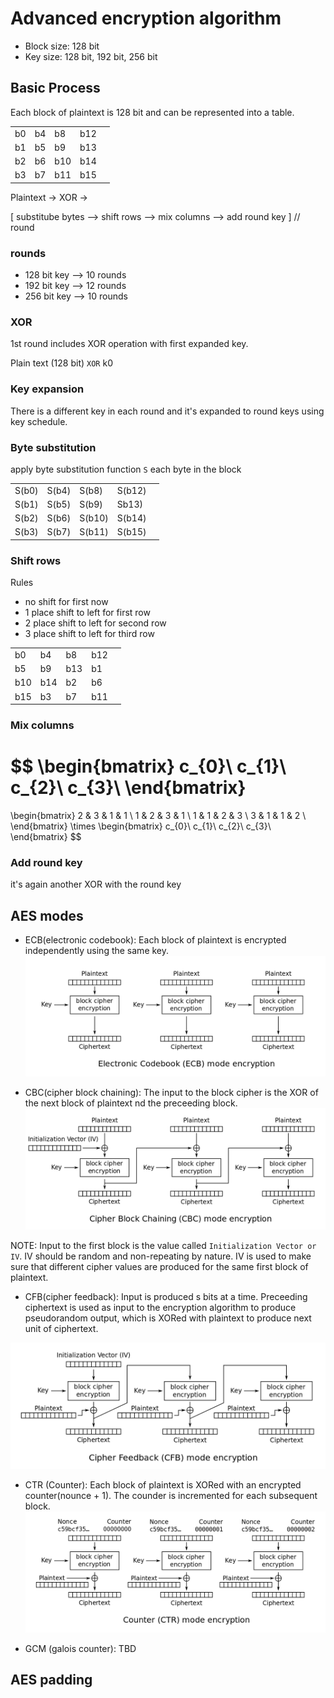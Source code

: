 # Advanced encryption algorithm

- Block size: 128 bit
- Key size: 128 bit, 192 bit, 256 bit

## Basic Process

Each block of plaintext is 128 bit and can be represented into a table.

|     |     |     |     |     |
| --- | --- | --- | --- | --- |
| b0  | b4  | b8  | b12 |
| b1  | b5  | b9  | b13 |
| b2  | b6  | b10 | b14 |
| b3  | b7  | b11 | b15 |

Plaintext -> XOR ->

[ substitube bytes --> shift rows --> mix columns --> add round key ] // round

### rounds

- 128 bit key --> 10 rounds
- 192 bit key --> 12 rounds
- 256 bit key --> 10 rounds

### XOR

1st round includes XOR operation with first expanded key.

Plain text (128 bit) `XOR` k0

### Key expansion

There is a different key in each round and it's expanded to round keys using key schedule.

### Byte substitution

apply byte substitution function `S` each byte in the block

|       |       |        |        |     |
| ----- | ----- | ------ | ------ | --- |
| S(b0) | S(b4) | S(b8)  | S(b12) |
| S(b1) | S(b5) | S(b9)  | Sb13)  |
| S(b2) | S(b6) | S(b10) | S(b14) |
| S(b3) | S(b7) | S(b11) | S(b15) |

### Shift rows

Rules

- no shift for first now
- 1 place shift to left for first row
- 2 place shift to left for second row
- 3 place shift to left for third row

|     |     |     |     |     |
| --- | --- | --- | --- | --- |
| b0  | b4  | b8  | b12 |
| b5  | b9  | b13 | b1  |
| b10 | b14 | b2  | b6  |
| b15 | b3  | b7  | b11 |

### Mix columns
$$
\begin{bmatrix}
    c_{0}\\
    c_{1}\\
    c_{2}\\
    c_{3}\\
\end{bmatrix}
=
\begin{bmatrix}
    2 & 3 & 1 & 1 \\
    1 & 2 & 3 & 1 \\
    1 & 1 & 2 & 3 \\
    3 & 1 & 1 & 2 \\
\end{bmatrix}
\times
\begin{bmatrix}
    c_{0}\\
    c_{1}\\
    c_{2}\\
    c_{3}\\
\end{bmatrix}
$$


### Add round key
it's again another XOR with the round key 



## AES modes 

- ECB(electronic codebook): Each block of plaintext is encrypted independently using the same key. 
![ECB](images/ECB_encryption.png)


- CBC(cipher block chaining): The input to the block cipher is the XOR of the next block of plaintext nd the preceeding block. 
![CBC](images/CBC_encryption.png)

NOTE: Input to the first block is the value called `Initialization Vector or IV`. IV should be random and non-repeating by nature. IV is used to make sure that different cipher values are produced for the same first block of plaintext. 

- CFB(cipher feedback): Input is produced s bits at a time. Preceeding ciphertext is used as input to the encryption algorithm to produce pseudorandom output, which is XORed with plaintext to produce next unit of ciphertext. 

![CFB](images/CFB_encryption.png)

- CTR (Counter): Each block of plaintext is XORed with an encrypted counter(nounce + 1). The counder is incremented for each subsequent block.
![CTR](images/CTR_encryption.png)

- GCM (galois counter): TBD

## AES padding